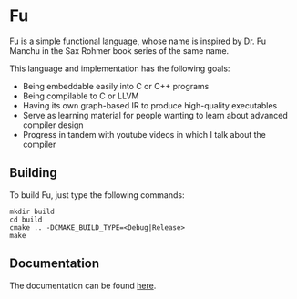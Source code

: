 # Fu

Fu is a simple functional language, whose name is inspired by Dr. Fu Manchu in the Sax Rohmer book series of the same name.

This language and implementation has the following goals:

- Being embeddable easily into C or C++ programs
- Being compilable to C or LLVM
- Having its own graph-based IR to produce high-quality executables
- Serve as learning material for people wanting to learn about advanced compiler design
- Progress in tandem with youtube videos in which I talk about the compiler

## Building

To build Fu, just type the following commands:

    mkdir build
    cd build
    cmake .. -DCMAKE_BUILD_TYPE=<Debug|Release>
    make

## Documentation

The documentation can be found [here](doc/index.md).
